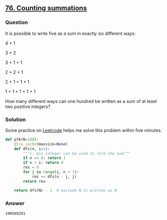 ## **[76. Counting summations](https://projecteuler.net/problem=76)**

### Question
It is possible to write five as a sum in exactly six different ways:

4 + 1

3 + 2

3 + 1 + 1

2 + 2 + 1

2 + 1 + 1 + 1

1 + 1 + 1 + 1 + 1

How many different ways can one hundred be written as a sum of at least two positive integers?

### Solution
Some practice on [Leetcode](https://leetcode.com) helps me solve this problem within five minutes.  
```python
def p76(N=100):
    @lru_cache(maxsize=None)
    def dfs(n, i=1):
        """i: min integer can be used to form the sum"""
        if n == 0: return 1
        if n < i: return 0
        res = 0
        for j in range(i, n + 1):
            res += dfs(n - j, j)
        return res

    return dfs(N) - 1  # exclude N is written as N
```

### Answer 
`190569291`
